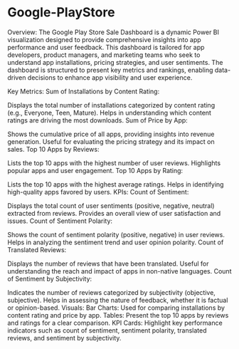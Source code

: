 # Google-PlayStore

Overview:
The Google Play Store Sale Dashboard is a dynamic Power BI visualization designed to provide comprehensive insights into app performance and user feedback. This dashboard is tailored for app developers, product managers, and marketing teams who seek to understand app installations, pricing strategies, and user sentiments. The dashboard is structured to present key metrics and rankings, enabling data-driven decisions to enhance app visibility and user experience.

Key Metrics:
Sum of Installations by Content Rating:

Displays the total number of installations categorized by content rating (e.g., Everyone, Teen, Mature).
Helps in understanding which content ratings are driving the most downloads.
Sum of Price by App:

Shows the cumulative price of all apps, providing insights into revenue generation.
Useful for evaluating the pricing strategy and its impact on sales.
Top 10 Apps by Reviews:

Lists the top 10 apps with the highest number of user reviews.
Highlights popular apps and user engagement.
Top 10 Apps by Rating:

Lists the top 10 apps with the highest average ratings.
Helps in identifying high-quality apps favored by users.
KPIs:
Count of Sentiment:

Displays the total count of user sentiments (positive, negative, neutral) extracted from reviews.
Provides an overall view of user satisfaction and issues.
Count of Sentiment Polarity:

Shows the count of sentiment polarity (positive, negative) in user reviews.
Helps in analyzing the sentiment trend and user opinion polarity.
Count of Translated Reviews:

Displays the number of reviews that have been translated.
Useful for understanding the reach and impact of apps in non-native languages.
Count of Sentiment by Subjectivity:

Indicates the number of reviews categorized by subjectivity (objective, subjective).
Helps in assessing the nature of feedback, whether it is factual or opinion-based.
Visuals:
Bar Charts: Used for comparing installations by content rating and price by app.
Tables: Present the top 10 apps by reviews and ratings for a clear comparison.
KPI Cards: Highlight key performance indicators such as count of sentiment, sentiment polarity, translated reviews, and sentiment by subjectivity.
